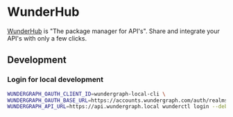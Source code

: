 # WunderHub

[WunderHub](https://hub.wundergraph.com/) is "The package manager for API's". Share and integrate your API's with only a few clicks.

## Development

### Login for local development

```sh
WUNDERGRAPH_OAUTH_CLIENT_ID=wundergraph-local-cli \
WUNDERGRAPH_OAUTH_BASE_URL=https://accounts.wundergraph.com/auth/realms/testing \
WUNDERGRAPH_API_URL=https://api.wundergraph.local wunderctl login --debug
```